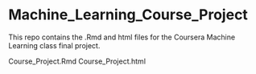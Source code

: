 # Machine_Learning_Course_Project
This repo contains the .Rmd and html files for the Coursera Machine Learning class final project.

Course_Project.Rmd
Course_Project.html
